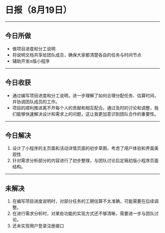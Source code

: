 
# 日报（8月19日）
---
## 今日所做
- 做项目进度和分工说明
- 将说明文档共享给团队成员，确保大家都清楚各自的任务与时间节点
- 辅助开发α版小程序
---
## 今日收获
- 通过编写项目进度和分工说明，进一步理解了如何合理分配任务、估算时间，并协调团队成员的工作。
- 项目的顺利推进离不开每个人的贡献和相互配合。通过及时的讨论和调整，我们能够快速解决设计和需求上的问题，这让我更加意识到团队合作的重要性。
---
## 今日解决
1. 设计了小程序的主页面和活动详情页面的初步草图，考虑了用户体验和界面美观性
2. 针对需求分析部分的内容进行了初步整理，与团队讨论后定稿初版小程序页面结构。
---
## 未解决
1. 在编写项目进度说明时，对部分任务的工期估算不太准确，可能需要在后续调整。
2. 在进行需求分析时，对某些功能的实现方式还不够清晰，需要进一步与团队讨论。
3. 还未实现用户登录注册接口
